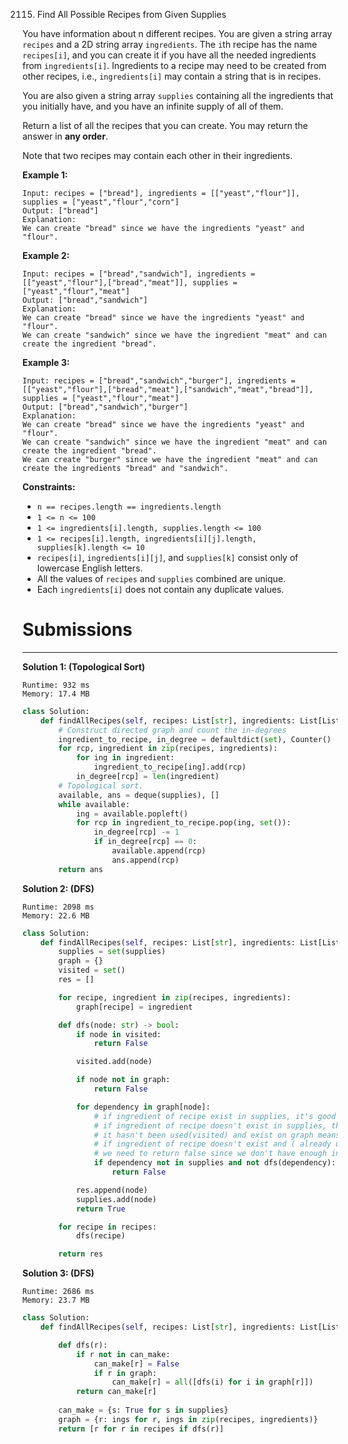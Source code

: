 2115. Find All Possible Recipes from Given Supplies

You have information about n different recipes. You are given a string array `recipes` and a 2D string array `ingredients`. The `i`th recipe has the name `recipes[i]`, and you can create it if you have all the needed ingredients from `ingredients[i]`. Ingredients to a recipe may need to be created from other recipes, i.e., `ingredients[i]` may contain a string that is in recipes.

You are also given a string array `supplies` containing all the ingredients that you initially have, and you have an infinite supply of all of them.

Return a list of all the recipes that you can create. You may return the answer in **any order**.

Note that two recipes may contain each other in their ingredients.

 

**Example 1:**
```
Input: recipes = ["bread"], ingredients = [["yeast","flour"]], supplies = ["yeast","flour","corn"]
Output: ["bread"]
Explanation:
We can create "bread" since we have the ingredients "yeast" and "flour".
```

**Example 2:**
```
Input: recipes = ["bread","sandwich"], ingredients = [["yeast","flour"],["bread","meat"]], supplies = ["yeast","flour","meat"]
Output: ["bread","sandwich"]
Explanation:
We can create "bread" since we have the ingredients "yeast" and "flour".
We can create "sandwich" since we have the ingredient "meat" and can create the ingredient "bread".
```

**Example 3:**
```
Input: recipes = ["bread","sandwich","burger"], ingredients = [["yeast","flour"],["bread","meat"],["sandwich","meat","bread"]], supplies = ["yeast","flour","meat"]
Output: ["bread","sandwich","burger"]
Explanation:
We can create "bread" since we have the ingredients "yeast" and "flour".
We can create "sandwich" since we have the ingredient "meat" and can create the ingredient "bread".
We can create "burger" since we have the ingredient "meat" and can create the ingredients "bread" and "sandwich".
```

**Constraints:**

* `n == recipes.length == ingredients.length`
* `1 <= n <= 100`
* `1 <= ingredients[i].length, supplies.length <= 100`
* `1 <= recipes[i].length, ingredients[i][j].length, supplies[k].length <= 10`
* `recipes[i]`, `ingredients[i][j]`, and `supplies[k]` consist only of lowercase English letters.
* All the values of `recipes` and `supplies` combined are unique.
* Each `ingredients[i]` does not contain any duplicate values.

# Submissions
---
**Solution 1: (Topological Sort)**
```
Runtime: 932 ms
Memory: 17.4 MB
```
```python
class Solution:
    def findAllRecipes(self, recipes: List[str], ingredients: List[List[str]], supplies: List[str]) -> List[str]:
        # Construct directed graph and count the in-degrees
        ingredient_to_recipe, in_degree = defaultdict(set), Counter()
        for rcp, ingredient in zip(recipes, ingredients):
            for ing in ingredient:
                ingredient_to_recipe[ing].add(rcp)
            in_degree[rcp] = len(ingredient)
        # Topological sort.    
        available, ans = deque(supplies), []
        while available:
            ing = available.popleft()
            for rcp in ingredient_to_recipe.pop(ing, set()):
                in_degree[rcp] -= 1
                if in_degree[rcp] == 0:
                    available.append(rcp)
                    ans.append(rcp)
        return ans
```

**Solution 2: (DFS)**
```
Runtime: 2098 ms
Memory: 22.6 MB
```
```python
class Solution:
    def findAllRecipes(self, recipes: List[str], ingredients: List[List[str]], supplies: List[str]) -> List[str]:
        supplies = set(supplies)
        graph = {}
        visited = set()
        res = []

        for recipe, ingredient in zip(recipes, ingredients):
            graph[recipe] = ingredient

        def dfs(node: str) -> bool:
            if node in visited:
                return False

            visited.add(node)

            if node not in graph:
                return False

            for dependency in graph[node]:
                # if ingredient of recipe exist in supplies, it's good to go
                # if ingredient of recipe doesn't exist in supplies, then use dfs to check if
                # it hasn't been used(visited) and exist on graph means it comes from another recipies then good to go
                # if ingredient of recipe doesn't exist and ( already used (visited) or doesn't come from another recipes then 
                # we need to return false since we don't have enough ingredient to follow current recipe
                if dependency not in supplies and not dfs(dependency):
                    return False

            res.append(node)
            supplies.add(node)
            return True

        for recipe in recipes:
            dfs(recipe)

        return res
```

**Solution 3: (DFS)**
```
Runtime: 2686 ms
Memory: 23.7 MB
```
```python
class Solution:
    def findAllRecipes(self, recipes: List[str], ingredients: List[List[str]], supplies: List[str]) -> List[str]:

        def dfs(r):
            if r not in can_make:
                can_make[r] = False
                if r in graph:
                    can_make[r] = all([dfs(i) for i in graph[r]])
            return can_make[r]
        
        can_make = {s: True for s in supplies}
        graph = {r: ings for r, ings in zip(recipes, ingredients)}
        return [r for r in recipes if dfs(r)]
```
